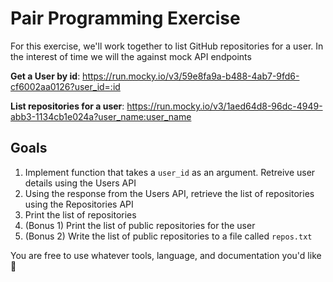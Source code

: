 # Pair Programming Exercise

For this exercise, we'll work together to list GitHub repositories for a user. In the interest of time we will the against mock API endpoints


**Get a User by id**: https://run.mocky.io/v3/59e8fa9a-b488-4ab7-9fd6-cf6002aa0126?user_id=:id

**List repositories for a user**: https://run.mocky.io/v3/1aed64d8-96dc-4949-abb3-1134cb1e024a?user_name:user_name

## Goals

1. Implement function that takes a `user_id` as an argument. Retreive user details using the Users API
2. Using the response from the Users API, retrieve the list of repositories using the Repositories API
3. Print the list of repositories
4. (Bonus 1) Print the list of public repositories for the user
5. (Bonus 2) Write the list of public repositories to a file called `repos.txt`

You are free to use whatever tools, language, and documentation you'd like 🚀

